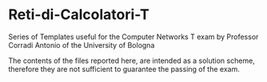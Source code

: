 # Reti-di-Calcolatori-T

Series of Templates useful for the Computer Networks T exam by Professor Corradi Antonio of the University of Bologna

The contents of the files reported here, are intended as a solution scheme, therefore they are not sufficient to guarantee the passing of the exam.
